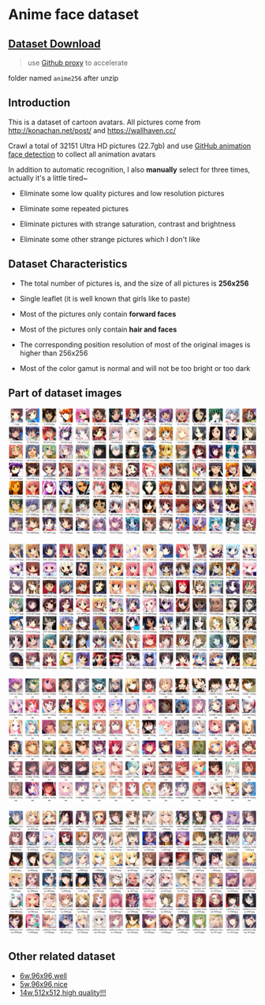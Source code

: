 # Anime face dataset

## [Dataset Download](https://github.com/luzhixing12345/anime-face-dataset/releases/download/v0.0.1/anime256.zip)

> use [Github proxy](https://ghproxy.com/) to accelerate

folder named `anime256` after unzip

## Introduction

This is a dataset of cartoon avatars. All pictures come from <http://konachan.net/post/> and <https://wallhaven.cc/>

Crawl a total of 32151 Ultra HD pictures (22.7gb) and use [GitHub animation face detection](https://github.com/nagadomi/lbpcascade_animeface) to collect all animation avatars

In addition to automatic recognition, I also **manually** select for three times, actually it's a little tired~

- Eliminate some low quality pictures and low resolution pictures

- Eliminate some repeated pictures

- Eliminate pictures with strange saturation, contrast and brightness

- Eliminate some other strange pictures which I don't like

## Dataset Characteristics

- The total number of pictures is, and the size of all pictures is **256x256**

- Single leaflet (it is well known that girls like to paste)

- Most of the pictures only contain **forward faces**

- Most of the pictures only contain **hair and faces**

- The corresponding position resolution of most of the original images is higher than 256x256

- Most of the color gamut is normal and will not be too bright or too dark

## Part of dataset images

![20220511181820](https://raw.githubusercontent.com/learner-lu/picbed/master/20220511181820.png)

![20220511181849](https://raw.githubusercontent.com/learner-lu/picbed/master/20220511181849.png)

![20220511181933](https://raw.githubusercontent.com/learner-lu/picbed/master/20220511181933.png)

![20220511182000](https://raw.githubusercontent.com/learner-lu/picbed/master/20220511182000.png)

## Other related dataset

- [6w,96x96,well](https://github.com/bchao1/Anime-Face-Dataset)
- [5w,96x96,nice](https://github.com/luzhixing12345/Anime-WGAN/releases/download/v0.0.2/faces.zip)
- [14w,512x512,high quality!!!](https://www.kaggle.com/datasets/lukexng/animefaces-512x512)
